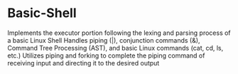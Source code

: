 # Basic-Shell

Implements the executor portion following the lexing and parsing process of a basic Linux Shell
Handles piping (|), conjunction commands (&), Command Tree Processing (AST), and basic Linux commands (cat, cd, ls, etc.)
Utilizes piping and forking to complete the piping command of receiving input and directing it to the desired output
